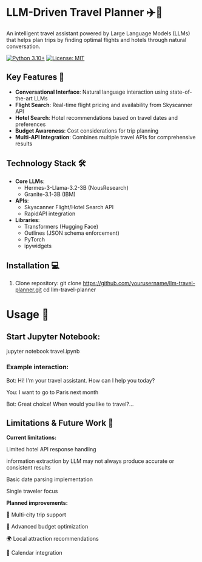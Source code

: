 # LLM-Driven Travel Planner ✈️🤖

An intelligent travel assistant powered by Large Language Models (LLMs) that helps plan trips by finding optimal flights and hotels through natural conversation.

[![Python 3.10+](https://img.shields.io/badge/python-3.10+-blue.svg)](https://www.python.org/downloads/)
[![License: MIT](https://img.shields.io/badge/License-MIT-yellow.svg)](https://opensource.org/licenses/MIT)



## Key Features 🌟

- **Conversational Interface**: Natural language interaction using state-of-the-art LLMs
- **Flight Search**: Real-time flight pricing and availability from Skyscanner API
- **Hotel Search**: Hotel recommendations based on travel dates and preferences
- **Budget Awareness**: Cost considerations for trip planning
- **Multi-API Integration**: Combines multiple travel APIs for comprehensive results

## Technology Stack 🛠️

- **Core LLMs**:
  - Hermes-3-Llama-3.2-3B (NousResearch)
  - Granite-3.1-3B (IBM)
- **APIs**:
  - Skyscanner Flight/Hotel Search API
  - RapidAPI integration
- **Libraries**:
  - Transformers (Hugging Face)
  - Outlines (JSON schema enforcement)
  - PyTorch
  - ipywidgets

## Installation 💻

1. Clone repository:
git clone https://github.com/yourusername/llm-travel-planner.git
cd llm-travel-planner

# Usage 🚀

## Start Jupyter Notebook:
jupyter notebook travel.ipynb

### Example interaction:

Bot: Hi! I'm your travel assistant. How can I help you today?

You: I want to go to Paris next month

Bot: Great choice! When would you like to travel?...


## Limitations & Future Work 🔮


**Current limitations:**

Limited hotel API response handling

information extraction by LLM may not always produce accurate or consistent results

Basic date parsing implementation

Single traveler focus

**Planned improvements:**

🧳 Multi-city trip support

💸 Advanced budget optimization

🌍 Local attraction recommendations

📅 Calendar integration
